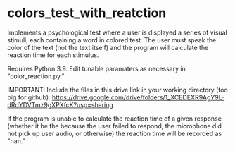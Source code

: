 # colors_test_with_reatction
Implements a psychological test where a user is displayed a series of visual stimuli, each containing a word in colored test. The user must speak the color of the text (not the text itself) and the program will calculate the reaction time for each stimulus.

Requires Python 3.9. Edit tunable paramaters as necessary in "color_reaction.py."

IMPORTANT: Include the files in this drive link in your working directory (too big for github): 
https://drive.google.com/drive/folders/1_XCEDEXR9AgY9L-dRdYDVTmz9gXPXfcK?usp=sharing

If the program is unable to calculate the reaction time of a given response (whether it be the because the user failed to respond, the microphone did not pick up user audio, or otherwise) the reaction time will be recorded as "nan."  

